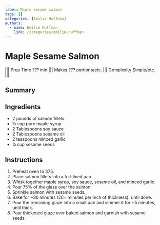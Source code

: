 ```yaml
---
label: Maple sesame salmon
tags: []
categories: [Emilie Huffman]
authors:
  - name: Emilie Huffman
    link: /categories/emilie-huffman
---
```


# Maple Sesame Salmon
<!--- ![](/static/banners/???.webp) --->

||| Prep Time
??? min
||| Makes
??? portions/etc.
||| Complexity
Simple/etc.
|||

## Summary

## Ingredients
- 2 pounds of salmon fillets
- ⅓ cup pure maple syrup
- 2 Tablespoons soy sauce
- 2 Tablespoons sesame oil
- 2 teaspoons minced garlic
- ¼ cup sesame seeds

## Instructions
1. Preheat oven to 375.
2. Place salmon fillets into a foil-lined pan.
3. Whisk together maple syrup, soy sauce, sesame oil, and minced garlic.
4. Pour 75% of the glaze over the salmon.
5. Sprinkle salmon with sesame seeds.
6. Bake for ~30 minutes (20+ minutes per inch of thickness), until done.
7. Pour the remaining glaze into a small pan and simmer it for ~5 minutes, until thick.
8. Pour thickened glaze over baked salmon and garnish with sesame seeds.
